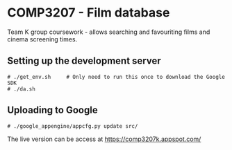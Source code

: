 COMP3207 - Film database
========================

Team K group coursework - allows searching and favouriting films and cinema screening times.


Setting up the development server
--------------------------------

    # ./get_env.sh     # Only need to run this once to download the Google SDK
    # ./da.sh

Uploading to Google
------------------

    # ./google_appengine/appcfg.py update src/

The live version can be access at https://comp3207k.appspot.com/

